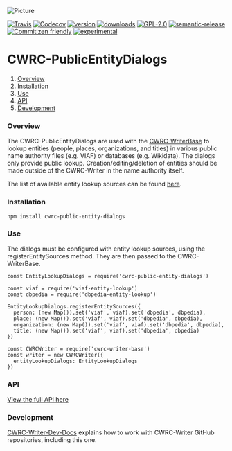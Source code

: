 ![Picture](http://cwrc.ca/logos/CWRC_logos_2016_versions/CWRCLogo-Horz-FullColour.png)

[![Travis](https://img.shields.io/travis/cwrc/CWRC-PublicEntityDialogs.svg)](https://travis-ci.org/cwrc/CWRC-PublicEntityDialogs)
[![Codecov](https://img.shields.io/codecov/c/github/cwrc/CWRC-PublicEntityDialogs.svg)](https://codecov.io/gh/cwrc/CWRC-PublicEntityDialogs)
[![version](https://img.shields.io/npm/v/cwrc-public-entity-dialogs.svg)](http://npm.im/cwrc-public-entity-dialogs)
[![downloads](https://img.shields.io/npm/dm/cwrc-public-entity-dialogs.svg)](http://npm-stat.com/charts.html?package=cwrc-public-entity-dialogs&from=2015-08-01)
[![GPL-2.0](https://img.shields.io/npm/l/cwrc-public-entity-dialogs.svg)](http://opensource.org/licenses/GPL-2.0)
[![semantic-release](https://img.shields.io/badge/%20%20%F0%9F%93%A6%F0%9F%9A%80-semantic--release-e10079.svg)](https://github.com/semantic-release/semantic-release)
[![Commitizen friendly](https://img.shields.io/badge/commitizen-friendly-brightgreen.svg)](http://commitizen.github.io/cz-cli/)
[![experimental](http://badges.github.io/stability-badges/dist/experimental.svg)](http://github.com/badges/stability-badges)

# CWRC-PublicEntityDialogs

1. [Overview](#overview)
1. [Installation](#installation)
1. [Use](#use)
1. [API](#api)
1. [Development](#development)

### Overview

The CWRC-PublicEntityDialogs are used with the [CWRC-WriterBase](https://github.com/cwrc/CWRC-WriterBase) to lookup entities (people, places, organizations, and titles) in various public name authority files (e.g. VIAF) or databases (e.g. Wikidata).  The dialogs only provide public lookup.  Creation/editing/deletion of entities should be made outside of the CWRC-Writer in the name authority itself.

The list of available entity lookup sources can be found [here](https://github.com/cwrc?q=entity-lookup).

### Installation

```npm install cwrc-public-entity-dialogs```

### Use

The dialogs must be configured with entity lookup sources, using the registerEntitySources method. They are then passed to the CWRC-WriterBase.
```
const EntityLookupDialogs = require('cwrc-public-entity-dialogs')

const viaf = require('viaf-entity-lookup')
const dbpedia = require('dbpedia-entity-lookup')

EntityLookupDialogs.registerEntitySources({
  person: (new Map()).set('viaf', viaf).set('dbpedia', dbpedia),
  place: (new Map()).set('viaf', viaf).set('dbpedia', dbpedia),
  organization: (new Map()).set('viaf', viaf).set('dbpedia', dbpedia),
  title: (new Map()).set('viaf', viaf).set('dbpedia', dbpedia)
})

const CWRCWriter = require('cwrc-writer-base')
const writer = new CWRCWriter({
  entityLookupDialogs: EntityLookupDialogs
})
 ```

### API

[View the full API here](https://github.com/cwrc/CWRC-PublicEntityDialogs/blob/master/API.md)

### Development

[CWRC-Writer-Dev-Docs](https://github.com/jchartrand/CWRC-Writer-Dev-Docs) explains how to work with CWRC-Writer GitHub repositories, including this one.


